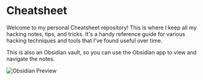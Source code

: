 # Cheatsheet

Welcome to my personal Cheatsheet repository! This is where I keep all my hacking notes, tips, and tricks. It's a handy reference guide for various hacking techniques and tools that I've found useful over time.

This is also an Obsidian vault, so you can use the Obsidian app to view and navigate the notes.

![Obsidian Preview](cheatsheet/_attachments/screenshot_obsidian.png)
